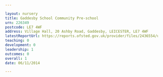 ```yaml
---

layout: nursery
title: Gaddesby School Community Pre-school
urn: 226349
postcode: LE7 4WF
address: Village Hall, 20 Ashby Road, Gaddesby, LEICESTER, LE7 4WF
latestReportUrl: https://reports.ofsted.gov.uk/provider/files/2436554/urn/226349.pdf
teaching: 0
development: 0
leadership: 1
outcomes: 0
overall: 1
date: 06/11/2014

---
```

